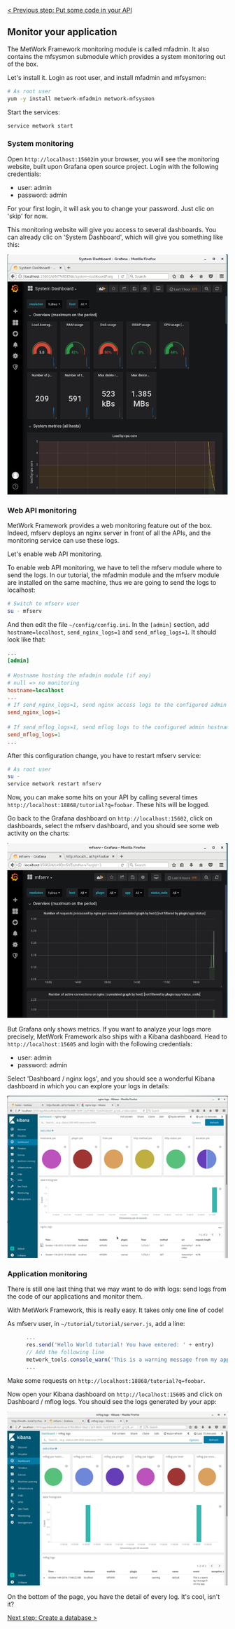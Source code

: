 [< Previous step: Put some code in your API](./3_second_api.md)

## Monitor your application

The MetWork Framework monitoring module is called mfadmin. It also contains the mfsysmon submodule which provides a system monitoring out of the box.

Let's install it. Login as root user, and install mfadmin and mfsysmon:

``` bash
# As root user
yum -y install metwork-mfadmin metwork-mfsysmon
```

Start the services:

``` bash
service metwork start
```

### System monitoring

Open `http://localhost:15602`in your browser, you will see the monitoring website, built upon Grafana open source project. Login with the following credentials:
* user: admin
* password: admin

For your first login, it will ask you to change your password. Just clic on 'skip' for now.

This monitoring website will give you access to several dashboards. You can already clic on 'System Dashboard', which will give you something like this:

![alt text](./images/mfsysmon.png "mfadmin System Dashboard")

### Web API monitoring

MetWork Framework provides a web monitoring feature out of the box. Indeed, mfserv deploys an nginx server in front of all the APIs, and the monitoring service can use these logs.

Let's enable web API monitoring.

To enable web API monitoring, we have to tell the mfserv module where to send the logs. In our tutorial, the mfadmin module and the mfserv module are installed on the same machine, thus we are going to send the logs to localhost:

``` bash
# Switch to mfserv user
su - mfserv
```

And then edit the file `~/config/config.ini`. In the `[admin]` section, add `hostname=localhost`, `send_nginx_logs=1` and `send_mflog_logs=1`. It should look like that:

``` ini
...
[admin]

# Hostname hosting the mfadmin module (if any)
# null => no monitoring
hostname=localhost
...
# If send_nginx_logs=1, send nginx access logs to the configured admin hostname
send_nginx_logs=1

# If send_mflog_logs=1, send mflog logs to the configured admin hostname
send_mflog_logs=1
...
```

After this configuration change, you have to restart mfserv service:

``` bash
# As root user
su -
service metwork restart mfserv
```

Now, you can make some hits on your API by calling several times `http://localhost:18868/tutorial?q=foobar`. These hits will be logged.

Go back to the Grafana dashboard on `http://localhost:15602`, click on dashboards, select the mfserv dashboard, and you should see some web activity on the charts:

![alt text](./images/mfadmin_mfserv_grafana.png "mfadmin mfserv Grafana Dashboard")

But Grafana only shows metrics. If you want to analyze your logs more precisely, MetWork Framework also ships with a Kibana dashboard. Head to `http://localhost:15605` and login with the following credentials:
* user: admin
* password: admin

Select 'Dashboard / nginx logs', and you should see a wonderful Kibana dashboard in which you can explore your logs in details:

![alt text](./images/mfadmin_mfserv_kibana.png "mfadmin mfserv Kibana Dashboard")

### Application monitoring

There is still one last thing that we may want to do with logs: send logs from the code of our applications and monitor them.

With MetWork Framework, this is really easy. It takes only one line of code!

As mfserv user, in `~/tutorial/tutorial/server.js`, add a line:

``` js
      ...
      res.send('Hello World tutorial! You have entered: ' + entry)
      // Add the following line
      metwork_tools.console_warn('This is a warning message from my app.')
      ...
```

Make some requests on `http://localhost:18868/tutorial?q=foobar`.

Now open your Kibana dashboard on `http://localhost:15605` and click on Dashboard / mflog logs. You should see the logs generated by your app:

![alt text](./images/mfadmin_mflog.png "mfadmin mflog Kibana Dashboard")

On the bottom of the page, you have the detail of every log. It's cool, isn't it?

[Next step: Create a database >](./5_database.md)